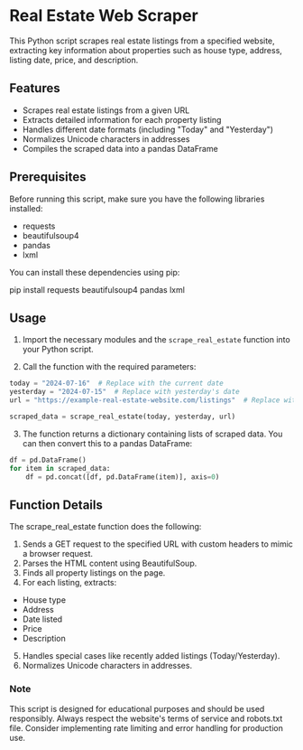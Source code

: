 # Real Estate Web Scraper

This Python script scrapes real estate listings from a specified website, extracting key information about properties such as house type, address, listing date, price, and description.

## Features

- Scrapes real estate listings from a given URL
- Extracts detailed information for each property listing
- Handles different date formats (including "Today" and "Yesterday")
- Normalizes Unicode characters in addresses
- Compiles the scraped data into a pandas DataFrame

## Prerequisites

Before running this script, make sure you have the following libraries installed:

- requests
- beautifulsoup4
- pandas
- lxml

You can install these dependencies using pip:

pip install requests beautifulsoup4 pandas lxml

## Usage

1. Import the necessary modules and the `scrape_real_estate` function into your Python script.

2. Call the function with the required parameters:

```python
today = "2024-07-16"  # Replace with the current date
yesterday = "2024-07-15"  # Replace with yesterday's date
url = "https://example-real-estate-website.com/listings"  # Replace with the target website URL

scraped_data = scrape_real_estate(today, yesterday, url)
```
3. The function returns a dictionary containing lists of scraped data. You can then convert this to a pandas DataFrame:

```python
df = pd.DataFrame()
for item in scraped_data:
    df = pd.concat([df, pd.DataFrame(item)], axis=0)
```

## Function Details
The scrape_real_estate function does the following:

1. Sends a GET request to the specified URL with custom headers to mimic a browser request.
2. Parses the HTML content using BeautifulSoup.
3. Finds all property listings on the page.
4. For each listing, extracts:

- House type
- Address
- Date listed
- Price
- Description


5. Handles special cases like recently added listings (Today/Yesterday).
6. Normalizes Unicode characters in addresses.

### Note
This script is designed for educational purposes and should be used responsibly. Always respect the website's terms of service and robots.txt file. Consider implementing rate limiting and error handling for production use.